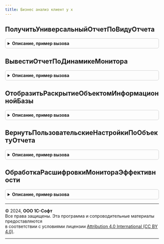 ```yaml
---
title: Бизнес анализ клиент у х
---
```



## ПолучитьУниверсальныйОтчетПоВидуОтчета
<details style="margin: 1em 0; padding: 0.5em; border: 1px solid #ccc; border-radius: 6px;">

<summary style="font-weight: bold; cursor: pointer;">Описание, пример вызова</summary>

```bsl
// Модуль предназначен для реализации фукнциональности блока Бизнес-Анализ в
// контексте клиентского кода.
////////////////////////////////////////////////////////////////////////////////

// Возвращает вид расшифровки показателя МКП зависимой области аналитической панели
// по номеру вида отчета ВидПроизвольногоОтчетаВход.
Функция ПолучитьУниверсальныйОтчетПоВидуОтчета(ВидПроизвольногоОтчетаВход) Экспорт
```

Пример вызова
```bsl
Результат = БизнесАнализКлиентУХ.ПолучитьУниверсальныйОтчетПоВидуОтчета(ВидПроизвольногоОтчетаВход) 
```
</details>

## ВывестиОтчетПоДинамикеМонитора
<details style="margin: 1em 0; padding: 0.5em; border: 1px solid #ccc; border-radius: 6px;">

<summary style="font-weight: bold; cursor: pointer;">Описание, пример вызова</summary>

```bsl

// Отображает отчет по динамике для показателя Показатель с параметрами Контекст
// и значению ИмяОперанда.
Процедура ВывестиОтчетПоДинамикеМонитора(Показатель, Контекст, ИмяОперанда = "") Экспорт
```

Пример вызова
```bsl
БизнесАнализКлиентУХ.ВывестиОтчетПоДинамикеМонитора(Показатель, Контекст, ИмяОперанда);
```
</details>

## ОтобразитьРаскрытиеОбъектомИнформационнойБазы
<details style="margin: 1em 0; padding: 0.5em; border: 1px solid #ccc; border-radius: 6px;">

<summary style="font-weight: bold; cursor: pointer;">Описание, пример вызова</summary>

```bsl

// Открывает расшифровку объектом с типом метаданного ТипОбъектаМетаданныхВход и
// наименованием метаданного НаименованиеОбъектаМетаданныхВход формой
// ФормаРасшифровкиВход по параметрам ДополнительныеПараметрыВход.
Процедура ОтобразитьРаскрытиеОбъектомИнформационнойБазы(ТипОбъектаМетаданныхВход, НаименованиеОбъектаМетаданныхВход, ФормаРасшифровкиВход, ДополнительныеПараметрыВход) Экспорт
```

Пример вызова
```bsl
БизнесАнализКлиентУХ.ОтобразитьРаскрытиеОбъектомИнформационнойБазы(ТипОбъектаМетаданныхВход, НаименованиеОбъектаМетаданныхВход, ФормаРасшифровкиВход, ДополнительныеПараметрыВход) 
```
</details>

## ВернутьПользовательскиеНастройкиПоОбъектуОтчета
<details style="margin: 1em 0; padding: 0.5em; border: 1px solid #ccc; border-radius: 6px;">

<summary style="font-weight: bold; cursor: pointer;">Описание, пример вызова</summary>

```bsl

// Для типа формы отчета отчета с параметрами открытия ТипОбъектаМетаданныхВход, НаименованиеОбъектаМетаданныхВход, ФормаРасшифровкиВход
// возвращает пользовательские настройки.
Функция ВернутьПользовательскиеНастройкиПоОбъектуОтчета(ТипОбъектаМетаданныхВход, НаименованиеОбъектаМетаданныхВход, ФормаРасшифровкиВход) Экспорт
```

Пример вызова
```bsl
Результат = БизнесАнализКлиентУХ.ВернутьПользовательскиеНастройкиПоОбъектуОтчета(ТипОбъектаМетаданныхВход, НаименованиеОбъектаМетаданныхВход, ФормаРасшифровкиВход) 
```
</details>

## ОбработкаРасшифровкиМонитораЭффективности
<details style="margin: 1em 0; padding: 0.5em; border: 1px solid #ccc; border-radius: 6px;">

<summary style="font-weight: bold; cursor: pointer;">Описание, пример вызова</summary>

```bsl

Процедура ОбработкаРасшифровкиМонитораЭффективности(Объект, Расшифровка, Расшифровки, СтандартнаяОбработка, АдресСтруктурыПараметров, АдресДанныхРасшифровки, URLСхемы, УникальныйИдентификатор) Экспорт
```

Пример вызова
```bsl
БизнесАнализКлиентУХ.ОбработкаРасшифровкиМонитораЭффективности(Объект, Расшифровка, Расшифровки, СтандартнаяОбработка, АдресСтруктурыПараметров, АдресДанныхРасшифровки, URLСхемы, УникальныйИдентификатор) 
```
</details>

---

© 2024, **ООО 1С-Софт**  
Все права защищены. Эта программа и сопроводительные материалы предоставляются  
в соответствии с условиями лицензии [Attribution 4.0 International (CC BY 4.0)](https://creativecommons.org/licenses/by/4.0/legalcode).

---
